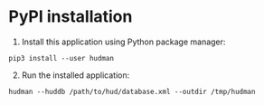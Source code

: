 # PyPI installation

  1. Install this application using Python package manager:
  ```
  pip3 install --user hudman
  ```
  2. Run the installed application:
  ```
  hudman --huddb /path/to/hud/database.xml --outdir /tmp/hudman
  ```
